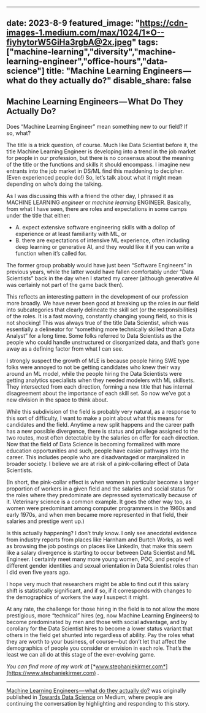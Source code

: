 



---
date: 2023-8-9
featured_image: "https://cdn-images-1.medium.com/max/1024/1*O--fiyhytorW5GiHa3rgbA@2x.jpeg"
tags: ["machine-learning","diversity","machine-learning-engineer","office-hours","data-science"]
title: "Machine Learning Engineers — what do they actually do?"
disable_share: false
---
      

 Machine Learning Engineers — What Do They Actually Do?
--------------------------------------------------------


#### 
 Does “Machine Learning Engineer” mean something new to our field? If so, what?



 The title is a trick question, of course. Much like Data Scientist before it, the title Machine Learning Engineer is developing into a trend in the job market for people in our profession, but there is no consensus about the meaning of the title or the functions and skills it should encompass. I imagine new entrants into the job market in DS/ML find this maddening to decipher. (Even experienced people do!) So, let’s talk about what it might mean depending on who’s doing the talking.




 As I was discussing this with a friend the other day, I phrased it as MACHINE LEARNING
 *engineer* 
 or
 *machine learning* 
 ENGINEER. Basically, from what I have seen, there are roles and expectations in some camps under the title that either:



* A. expect extensive software engineering skills with a dollop of experience or at least familiarity with ML, or
* B. there are expectations of intensive ML experience, often including deep learning or generative AI, and they would like it if you can write a function when it’s called for.



 The former group probably would have just been “Software Engineers” in previous years, while the latter would have fallen comfortably under “Data Scientists” back in the day when I started my career (although generative AI was certainly not part of the game back then).




 This reflects an interesting pattern in the development of our profession more broadly. We have never been good at breaking up the roles in our field into subcategories that clearly delineate the skill set (or the responsibilities) of the roles. It is a fast moving, constantly changing young field, so this is not shocking! This was always true of the title Data Scientist, which was essentially a delineator for “something more technically skilled than a Data Analyst” for a long time. Some folks referred to Data Scientists as the people who could handle unstructured or disorganized data, and that’s gone away as a defining factor from what I can see.




 I strongly suspect the growth of MLE is because people hiring SWE type folks were annoyed to not be getting candidates who knew their way around an ML model, while the people hiring the Data Scientists were getting analytics specialists when they needed modelers with ML skillsets. They intersected from each direction, forming a new title that has internal disagreement about the importance of each skill set. So now we’ve got a new division in the space to think about.




 While this subdivision of the field is probably very natural, as a response to this sort of difficulty, I want to make a point about what this means for candidates and the field. Anytime a new split happens and the career path has a new possible divergence, there is status and privilege assigned to the two routes, most often detectable by the salaries on offer for each direction. Now that the field of Data Science is becoming formalized with more education opportunities and such, people have easier pathways into the career. This includes people who are disadvantaged or marginalized in broader society. I believe we are at risk of a pink-collaring effect of Data Scientists.




 (In short, the pink-collar effect is when women in particular become a larger proportion of workers in a given field and the salaries and social status for the roles where they predominate are depressed systematically because of it. Veterinary science is a common example. It goes the other way too, as women were predominant among computer programmers in the 1960s and early 1970s, and when men became more represented in that field, their salaries and prestige went up.)




 Is this actually happening? I don’t truly know. I only see anecdotal evidence from industry reports from places like Harnham and Burtch Works, as well as browsing the job postings on places like LinkedIn, that make this seem like a salary divergence is starting to occur between Data Scientist and ML Engineer. I certainly meet many more young women, POC, and people of different gender identities and sexual orientation in Data Scientist roles than I did even five years ago.




 I hope very much that researchers might be able to find out if this salary shift is statistically significant, and if so, if it corresponds with changes to the demographics of workers the way I suspect it might.




 At any rate, the challenge for those hiring in the field is to not allow the more prestigious, more “technical” hires (eg, now Machine Learning Engineers) to become predominated by men and those with social advantage, and by corollary for the Data Scientist hires to become a lower status variant that others in the field get shunted into regardless of ability. Pay the roles what they are worth to your business, of course—but don’t let that affect the demographics of people you consider or envision in each role. That’s the least we can all do at this stage of the ever-evolving game.




*You can find more of my work at* 
[*www.stephaniekirmer.com*](https://www.stephaniekirmer.com)
*.* 






---



[Machine Learning Engineers — what do they actually do?](https://towardsdatascience.com/machine-learning-engineers-what-do-they-actually-do-e666081c3181) 
 was originally published in
 [Towards Data Science](https://towardsdatascience.com) 
 on Medium, where people are continuing the conversation by highlighting and responding to this story.



